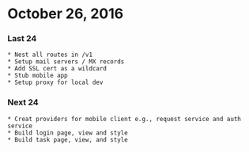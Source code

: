 # October 26, 2016

### Last 24 
    * Nest all routes in /v1
    * Setup mail servers / MX records
    * Add SSL cert as a wildcard
    * Stub mobile app
    * Setup proxy for local dev
### Next 24    
    * Creat providers for mobile client e.g., request service and auth service
    * Build login page, view and style
    * Build task page, view, and style
    
